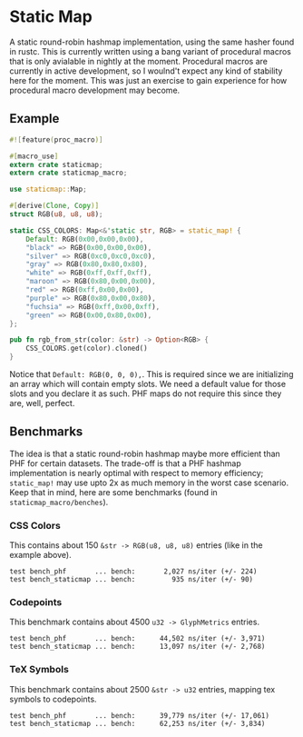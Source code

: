 # Static Map

A static round-robin hashmap implementation, using the same hasher found in rustc. This is currently written using
a bang variant of procedural macros that is only avialable in nightly at the moment.  Procedural macros are currently
in active development, so I woulnd't expect any kind of stability here for the moment.  This was just an exercise
to gain experience for how procedural macro development may become.

## Example

```rust
#![feature(proc_macro)]

#[macro_use]
extern crate staticmap;
extern crate staticmap_macro;

use staticmap::Map;

#[derive(Clone, Copy)]
struct RGB(u8, u8, u8);

static CSS_COLORS: Map<&'static str, RGB> = static_map! {
    Default: RGB(0x00,0x00,0x00),
    "black" => RGB(0x00,0x00,0x00),
    "silver" => RGB(0xc0,0xc0,0xc0),
    "gray" => RGB(0x80,0x80,0x80),
    "white" => RGB(0xff,0xff,0xff),
    "maroon" => RGB(0x80,0x00,0x00),
    "red" => RGB(0xff,0x00,0x00),
    "purple" => RGB(0x80,0x00,0x80),
    "fuchsia" => RGB(0xff,0x00,0xff),
    "green" => RGB(0x00,0x80,0x00),
};

pub fn rgb_from_str(color: &str) -> Option<RGB> {
    CSS_COLORS.get(color).cloned()
}
```
Notice that `Default: RGB(0, 0, 0),`.  This is required since we are initializing an array which will contain empty slots.
We need a default value for those slots and you declare it as such.  PHF maps do not require this since they are, well, perfect.

## Benchmarks

The idea is that a static round-robin hashmap maybe more efficient than PHF for certain datasets.  The trade-off is that a PHF hashmap
implementation is nearly optimal with respect to memory efficiency; `static_map!` may use upto 2x as much memory in the worst case scenario.
Keep that in mind, here are some benchmarks (found in `staticmap_macro/benches`).

### CSS Colors

This contains about 150 `&str -> RGB(u8, u8, u8)` entries (like in the example above).

```
test bench_phf       ... bench:       2,027 ns/iter (+/- 224)
test bench_staticmap ... bench:         935 ns/iter (+/- 90)
```

### Codepoints

This benchmark contains about 4500 `u32 -> GlyphMetrics` entries.

```
test bench_phf       ... bench:      44,502 ns/iter (+/- 3,971)
test bench_staticmap ... bench:      13,097 ns/iter (+/- 2,768)
```

### TeX Symbols

This benchmark contains about 2500 `&str -> u32` entries, mapping tex symbols to codepoints.

```
test bench_phf       ... bench:      39,779 ns/iter (+/- 17,061)
test bench_staticmap ... bench:      62,253 ns/iter (+/- 3,834)
```
